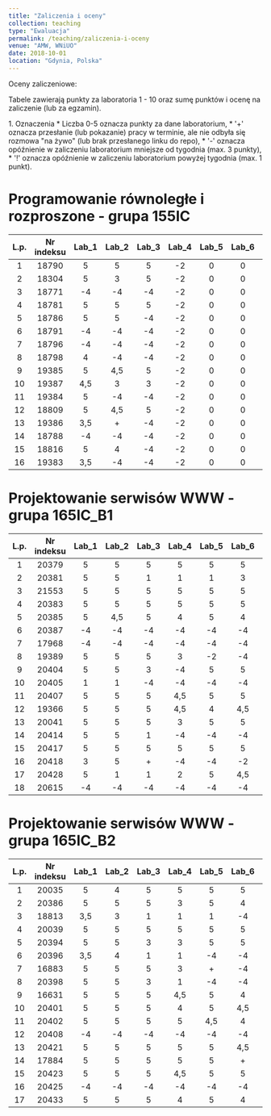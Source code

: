```yaml
---
title: "Zaliczenia i oceny"
collection: teaching
type: "Ewaluacja"
permalink: /teaching/zaliczenia-i-oceny
venue: "AMW, WNiUO"
date: 2018-10-01
location: "Gdynia, Polska"
---
```




Oceny zaliczeniowe:
<p>Tabele zawierają punkty za laboratoria 1 - 10 oraz sumę punktów i ocenę na zaliczenie (lub za egzamin).</p>
1. Oznaczenia 
  * Liczba 0-5 oznacza punkty za dane laboratorium,
  * '+' oznacza przesłanie (lub pokazanie) pracy w terminie, ale nie odbyła się rozmowa "na żywo" (lub brak przesłanego linku do repo),
  * '-' oznacza opóźnienie w zaliczeniu laboratorium mniejsze od tygodnia (max. 3 punkty),
  * '!' oznacza opóźnienie w zaliczeniu laboratorium powyżej tygodnia (max. 1 punkt).

Programowanie równoległe i rozproszone - grupa 155IC
======

|  L.p. | Nr indeksu      | Lab_1 | Lab_2 |Lab_3  | Lab_4  |Lab_5  | Lab_6  |Lab_7  | Lab_8  | Lab_9  | Lab_10  | LAB_SUMA / OCENA   	| EGZAMIN   |
|:-----:| :-------------: |:-----:|:-----:|:-----:|:-----: |:-----:|:-----: |:-----:|:-----: |:-----: |:-----:  |:-----:        	|:-----:    |
|   1   |     18790       |   5   |   5   |   5   |  -2    |   0   |   0    |   0   |   0    |   0    |   0     |      13 /      	|     0     |
|   2   |     18304       |   5   |   3   |   5   |  -2    |   0   |   0    |   0   |   0    |   0    |   0     |      11 /     	|     0     |
|   3   |     18771       |  -4   |  -4   |  -4   |  -2    |   0   |   0    |   0   |   0    |   0    |   0     |     -14 /		|     0     |
|   4   |     18781       |   5   |   5   |   5   |  -2    |   0   |   0    |   0   |   0    |   0    |   0     |      13 /	      	|     0     |
|   5   |     18786       |   5   |   5   |  -4   |  -2    |   0   |   0    |   0   |   0    |   0    |   0     |       4 /      	|     0     |
|   6   |     18791       |  -4   |  -4   |  -4   |  -2    |   0   |   0    |   0   |   0    |   0    |   0     |     -14 /       	|     0     |
|   7   |     18796       |  -4   |  -4   |  -4   |  -2    |   0   |   0    |   0   |   0    |   0    |   0     |     -14 /      	|     0     |
|   8   |     18798       |   4   |  -4   |  -4   |  -2    |   0   |   0    |   0   |   0    |   0    |   0     |      -6 /    		|     0     |
|   9   |     19385       |   5   |  4,5  |   5   |  -2    |   0   |   0    |   0   |   0    |   0    |   0     |      12,5 /      	|     0     |
|  10   |     19387       |  4,5  |   3   |   3   |  -2    |   0   |   0    |   0   |   0    |   0    |   0     |      8,5 /   		|     0     |
|  11   |     19384       |   5   |  -4   |  -4   |  -2    |   0   |   0    |   0   |   0    |   0    |   0     |      -5 /      	|     0     |
|  12   |     18809       |   5   |  4,5  |   5   |  -2    |   0   |   0    |   0   |   0    |   0    |   0     |      12,5 /      	|     0     |
|  13   |     19386       | 3,5   |   +   |  -4   |  -2    |   0   |   0    |   0   |   0    |   0    |   0     |      -2,5 /      	|     0     |
|  14   |     18788       |  -4   |  -4   |  -4   |  -2    |   0   |   0    |   0   |   0    |   0    |   0     |      -14 /      	|     0     |
|  15   |     18816       |   5   |   4   |  -4   |  -2    |   0   |   0    |   0   |   0    |   0    |   0     | 	3 /      	|     0     |
|  16   |     19383       | 3,5   |  -4   |  -4   |  -2    |   0   |   0    |   0   |   0    |   0    |   0     |      -6,5 /      	|     0     |


Projektowanie serwisów WWW - grupa 165IC_B1
======

|  L.p. | Nr indeksu      | Lab_1 | Lab_2 |Lab_3  | Lab_4  |Lab_5  | Lab_6  |Lab_7  | Lab_8  | Lab_9  | Lab_10  |      SUMA     |ZALICZENIE |
|:-----:| :-------------: |:-----:|:-----:|:-----:|:-----: |:-----:|:-----: |:-----:|:-----: |:-----: |:-----:  |:-----:        |:-----:    |
|   1   |     20379       |   5   |   5   |   5   |   5    |   5   |   5    |   4   |   0    |   0    |   0     |       34      |     0     |
|   2   |     20381       |   5   |   5   |   1   |   1    |   1   |   3    |  -2   |   0    |   0    |   0     |       14      |     0     |
|   3   |     21553       |   5   |   5   |   5   |   5    |   5   |   5    |  4,5  |   0    |   0    |   0     |       34,5    |     0     |
|   4   |     20383       |   5   |   5   |   5   |   5    |   5   |   5    |   5   |   +    |   0    |   0     |       35      |     0     |
|   5   |     20385       |   5   |  4,5  |   5   |   4    |   5   |   4    |   5   |   0    |   0    |   0     |       32,5    |     0     |
|   6   |     20387       |  -4   |  -4   |  -4   |  -4    |  -4   |  -4    |  -2   |   0    |   0    |   0     |      -26      |     0     |
|   7   |     17968       |  -4   |  -4   |  -4   |  -4    |  -4   |  -4    |  -2   |   0    |   0    |   0     |      -26      |     0     |
|   8   |     19389       |   5   |   5   |   5   |   3    |  -2   |  -4    |  -2   |   0    |   0    |   0     |       10      |     0     |
|   9   |     20404       |   5   |   5   |   3   |  -4    |   5   |   5    |  -2   |   0    |   0    |   0     |       17      |     0     |
|  10   |     20405       |   1   |   1   |  -4   |  -4    |  -4   |  -4    |  -2   |   0    |   0    |   0     |      -16      |     0     |
|  11   |     20407       |   5   |   5   |   5   |  4,5   |   5   |   5    |  -2   |   0    |   0    |   0     |       27,5    |     0     |
|  12   |     19366       |   5   |   5   |   5   |  4,5   |   4   |  4,5   |  -2   |   0    |   0    |   0     |       26      |     0     |
|  13   |     20041       |   5   |   5   |   5   |   3    |   5   |   5    |  4,5  |   0    |   0    |   0     |       32,5    |     0     |
|  14   |     20414       |   5   |   5   |   1   |  -4    |  -4   |  -4    |  -2   |   0    |   0    |   0     |       -3      |     0     |
|  15   |     20417       |   5   |   5   |   5   |   5    |   5   |   5    |  4,5  |   +    |   +    |   +     |       34,5    |     0     |
|  16   |     20418       |   3   |   5   |   +   |  -4    |  -4   |  -2    |   +   |   0    |   0    |   0     |       -2      |     0     |
|  17   |     20428       |   5   |   1   |   1   |   2    |   5   |  4,5   |  -2   |   0    |   0    |   0     |       16,5    |     0     |
|  18   |     20615       |  -4   |  -4   |  -4   |  -4    |  -4   |  -4    |  -2   |   0    |   0    |   0     |      -26      |     0     |

Projektowanie serwisów WWW - grupa 165IC_B2
======

|  L.p. | Nr indeksu      | Lab_1 | Lab_2 |Lab_3  | Lab_4  |Lab_5  | Lab_6  |Lab_7  | Lab_8  | Lab_9  | Lab_10  |	SUMA          		      	|ZALICZENIE |
|:-----:| :-------------: |:-----:|:-----:|:-----:|:-----: |:-----:|:-----: |:-----:|:-----: |:-----: |:-----:  |	:-----:        		      	|:-----:    |
|   1   |     20035       |   5   |   4   |   5   |   5    |   5   |   5    |   5   |  4,5   |  4,5   |   4     | <b style="color:green">47</b>       	| <b style="color:green"> 5</b> |
|   2   |     20386       |   5   |   5   |   5   |   3    |   5   |   4    |   5   |   5    |   4    |   5     | <b style="color:green">46</b>  	| <b style="color:green"> 5</b>	|
|   3   |     18813       |  3,5  |   3   |   1   |   1    |   1   |  -4    |  -2   |   0    |   0    |   0     |      3,5     	    	          	|     0     |
|   4   |     20039       |   5   |   5   |   5   |   5    |   5   |   5    |   5   |   3,5  |  3,5   |   4     | <b style="color:green">46</b>      	| <b style="color:green"> 5</b> |
|   5   |     20394       |   5   |   5   |   3   |   3    |   5   |   5    |  4,5  |   0    |   0    |   0     |      30,5       		     	|     0     |
|   6   |     20396       |  3,5  |   4   |   1   |   1    |  -4   |  -4    |  -2   |   0    |   0    |   0     |     -1,5      			|     0     |
|   7   |     16883       |   5   |   5   |   5   |   3    |   +   |  -4    |  -2   |   0    |   0    |   0     |      12       			|     0     |
|   8   |     20398       |   5   |   5   |   3   |   1    |  -4   |  -4    |  -2   |   0    |   0    |   0     |       4       			|     0     |
|   9   |     16631       |   5   |   5   |   5   |   4,5  |   5   |   4    |   4   |   0    |   0    |   0     |      32,5     			|     0     |
|  10   |     20401       |   5   |   5   |   5   |   4    |   5   |  4,5   |   5   |  4,5   |   4    |   5     |<b style="color:green">47</b>		| <b style="color:green"> 5</b> |
|  11   |     20402       |   5   |   5   |   5   |   5    |  4,5  |   4    |   5   |  4,5   |   4    |  4,5    |<b style="color:green">46,5</b>	| <b style="color:green"> 5</b>	|
|  12   |     20408       |  -4   |  -4   |  -4   |  -4    |  -4   |  -4    |  -2   |   0    |   0    |   0     |     -26       			|     0     |
|  13   |     20421       |   5   |   5   |   5   |   5    |   5   |  4,5   |   5   |   4    |   5    |   5     |  <b style="color:green">48,5</b>   	| <b style="color:green"> 5</b> |
|  14   |     17884       |   5   |   5   |   5   |   5    |   5   |   +    |   +   |   5    |   0    |   5     |      35       			|     0     |
|  15   |     20423       |   5   |   5   |   5   |  4,5   |   5   |   5    |   5   |   0    |   0    |   0     |      34,5       			|     0     |
|  16   |     20425       |  -4   |  -4   |  -4   |  -4    |  -4   |  -4    |  -2   |   0    |   0    |   0     |     -26       			|     0     |
|  17   |     20433       |   5   |   5   |   5   |   4    |   5   |   4    |   5   |   5    |  4,5   |   5     |<b style="color:green">48</b>		| <b style="color:green"> 5</b> |


